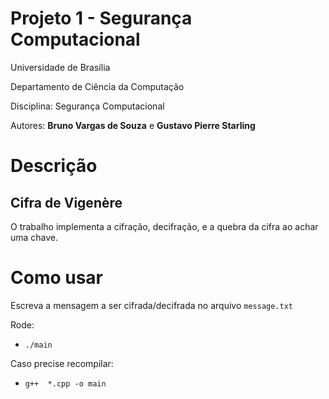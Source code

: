 # Projeto 1 - Segurança Computacional

Universidade de Brasília

Departamento de Ciência da Computação

Disciplina: Segurança Computacional

Autores: **Bruno Vargas de Souza** e **Gustavo Pierre Starling**

# Descrição

## Cifra de Vigenère

O trabalho implementa a cifração, decifração, e a quebra da cifra ao achar uma chave.

# Como usar

Escreva a mensagem a ser cifrada/decifrada no arquivo ```message.txt```

Rode: 

- ```./main```

Caso precise recompilar:

- ```g++  *.cpp -o main```


